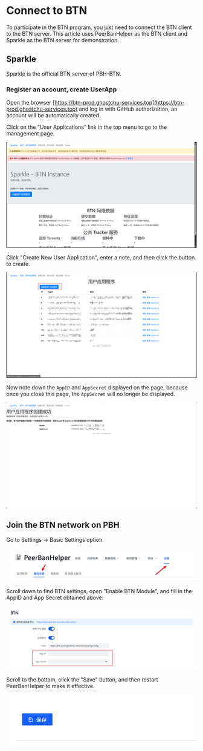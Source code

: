 # Connect to BTN

 To participate in the BTN program, you just need to connect the BTN client to the BTN server. This article uses PeerBanHelper as the BTN client and Sparkle as the BTN server for demonstration.

## Sparkle

Sparkle is the official BTN server of PBH-BTN.

### Register an account, create UserApp

Open the browser [https://btn-prod.ghostchu-services.top](https://btn-prod.ghostchu-services.top) and log in with GitHub authorization, an account will be automatically created.

Click on the "User Applications" link in the top menu to go to the management page.

![homepage](./assets/btn-homepage.png)

Click "Create New User Application", enter a note, and then click the button to create.

![management](./assets/userapp-management.png)

Now note down the `AppID` and `AppSecret` displayed on the page, because once you close this page, the `AppSecret` will no longer be displayed.

![created](./assets/userapp-created.png)

## Join the BTN network on PBH

Go to Settings -> Basic Settings option.

![btn1](./assets/btn1.jpg)

Scroll down to find BTN settings, open "Enable BTN Module", and fill in the AppID and App Secret obtained above:

![btn2](./assets/btn2.jpg)

Scroll to the bottom, click the "Save" button, and then restart PeerBanHelper to make it effective.

![btn3](./assets/btn3.jpg)

